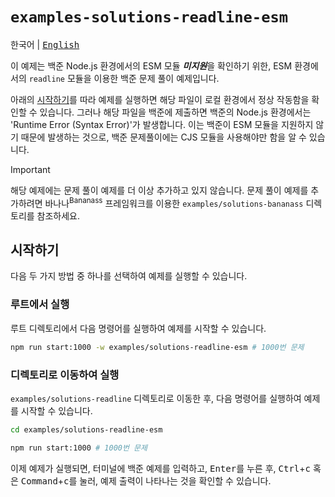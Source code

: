 # `examples-solutions-readline-esm`

<kbd>한국어</kbd> | <kbd>[English](README.en.md)</kbd>

이 예제는 백준 Node.js 환경에서의 ESM 모듈 ***미지원***을 확인하기 위한, ESM 환경에서의 `readline` 모듈을 이용한 백준 문제 풀이 예제입니다.

아래의 [시작하기](#시작하기)를 따라 예제를 실행하면 해당 파일이 로컬 환경에서 정상 작동함을 확인할 수 있습니다. 그러나 해당 파일을 백준에 제출하면 백준의 Node.js 환경에서는 'Runtime Error (Syntax Error)'가 발생합니다. 이는 백준이 ESM 모듈을 지원하지 않기 때문에 발생하는 것으로, 백준 문제풀이에는 CJS 모듈을 사용해야만 함을 알 수 있습니다.

> [!IMPORTANT]
>
> 해당 예제에는 문제 풀이 예제를 더 이상 추가하고 있지 않습니다. 문제 풀이 예제를 추가하려면 바나나<sup>Bananass</sup> 프레임워크를 이용한 `examples/solutions-bananass` 디렉토리를 참조하세요.

## 시작하기

다음 두 가지 방법 중 하나를 선택하여 예제를 실행할 수 있습니다.

### 루트에서 실행

루트 디렉토리에서 다음 명령어를 실행하여 예제를 시작할 수 있습니다.

```sh
npm run start:1000 -w examples/solutions-readline-esm # 1000번 문제
```

### 디렉토리로 이동하여 실행

`examples/solutions-readline` 디렉토리로 이동한 후, 다음 명령어를 실행하여 예제를 시작할 수 있습니다.

```sh
cd examples/solutions-readline-esm

npm run start:1000 # 1000번 문제
```

이제 예제가 실행되면, 터미널에 백준 예제를 입력하고, <kbd>Enter</kbd>를 누른 후, <kbd>Ctrl</kbd>+<kbd>c</kbd> 혹은 <kbd>Command</kbd>+<kbd>c</kbd>를 눌러, 예제 출력이 나타나는 것을 확인할 수 있습니다.
